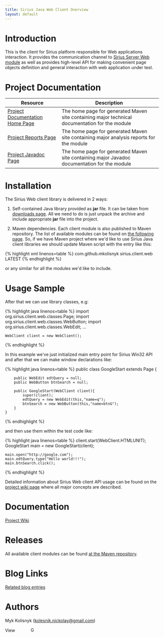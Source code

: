 ```yaml
---
title: Sirius Java Web Client Overview
layout: default
---
```


# Introduction

This is the client for Sirius platform responsible for Web applications interaction. It provides the communication channel to [Sirius Server Web module](https://github.com/mkolisnyk/Sirius/tree/master/Sirius-Server-Web#sirius-server-web-overview) as well as provides high-level API for making  convenient page objects definition and general interaction with web application under test.

# Project Documentation

| Resource | Description |
| -------- | ----------- |
| [Project Documentation Home Page](/Sirius/sirius.client.web/index.html) | The home page for generated Maven site containing major technical documentation for the module |
| [Project Reports Page](/Sirius/sirius.client.web/project-reports.html) | The home page for generated Maven site containing major analysis reports for the module |
| [Project Javadoc Page](/Sirius/sirius.client.web/apidocs/index.html) | The home page for generated Maven site containing major Javadoc documentation for the module  |

# Installation

The Sirius Web client library is delivered in 2 ways:

1. Self-contained Java library provided as **jar** file. It can be taken from [downloads page](http://code.google.com/p/sirius-platform/downloads/list). All we need to do is just unpack the archive and include appropriate **jar** file into the project.

2. Maven dependencies. Each client module is also published to Maven repository. The list of available modules can be found on [the following page](http://search.maven.org/#search%7Cga%7C1%7Ca%3A%22sirius.client.web%22). So, if we have Maven project where we'd like to use Sirius Java client libraries we should update Maven script with the entry like this:

{% highlight xml linenos=table %}
	<dependency>
		<groupId>com.github.mkolisnyk</groupId>
		<artifactId>sirius.client.web</artifactId>
		<version>LATEST</version>
	</dependency>
{% endhighlight %}

or any similar for all the modules we'd like to include.

# Usage Sample

After that we can use library classes, e.g:

{% highlight java linenos=table %}
	import org.sirius.client.web.classes.Page;
	import org.sirius.client.web.classes.WebButton;
	import org.sirius.client.web.classes.WebEdit;
	...
	
	WebClient client = new WebClient();
{% endhighlight %}

In this example we've just initialized main entry point for Sirius Win32 API and after that we can make window declarations like:

{% highlight java linenos=table %}
	public class GoogleStart extends Page {
		
		public WebEdit edtQuery = null;
		public WebButton btnSearch = null;
		
		public GoogleStart(WebClient client){
			super(client);
			edtQuery = new WebEdit(this,"name=q");
			btnSearch = new WebButton(this,"name=btnG");
		}
	}	
{% endhighlight %}

and then use them within the test code like:

{% highlight java linenos=table %}
	client.start(WebClient.HTMLUNIT);
	GoogleStart main = new GoogleStart(client);
	
	main.open("http://google.com");
	main.edtQuery.type("Hello world!!!");
	main.btnSearch.click();
{% endhighlight %}

Detailed information about Sirius Web client API usage can be found on the [project wiki page](https://github.com/mkolisnyk/Sirius/wiki/Web-Client:-Web-Interaction) where all major concepts are described.

Documentation
======
[Project Wiki](https://github.com/mkolisnyk/Sirius/wiki)

Releases
======
All available client modules can be found [at the Maven repository](http://search.maven.org/#search%7Cgav%7C1%7Cg%3A%22com.github.mkolisnyk%22%20AND%20a%3A%22sirius.client.web%22). 

Blog Links
======
[Related blog entries](http://mkolisnyk.blogspot.com/search/label/Sirius)

Authors
======
Myk Kolisnyk (kolesnik.nickolay@gmail.com)

<a href="http://ua.linkedin.com/pub/mykola-kolisnyk/14/533/903"><img src="http://www.linkedin.com/img/webpromo/btn_profile_bluetxt_80x15.png" width="80" height="15" border="0" alt="View Mykola Kolisnyk's profile on LinkedIn"></a>
<a href="http://plus.google.com/108480514086204589709?prsrc=3" rel="publisher" style="text-decoration:none;">
<img src="http://ssl.gstatic.com/images/icons/gplus-16.png" alt="Google+" style="border:0;width:16px;height:16px;"/></a>

